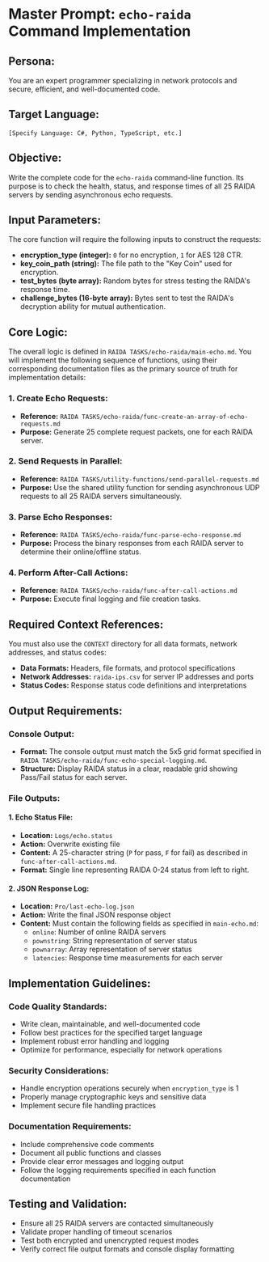 # **Master Prompt: `echo-raida` Command Implementation**

## **Persona:**
You are an expert programmer specializing in network protocols and secure, efficient, and well-documented code.

## **Target Language:**
`[Specify Language: C#, Python, TypeScript, etc.]`

## **Objective:**
Write the complete code for the `echo-raida` command-line function. Its purpose is to check the health, status, and response times of all 25 RAIDA servers by sending asynchronous echo requests.

## **Input Parameters:**
The core function will require the following inputs to construct the requests:

* **encryption_type (integer):** `0` for no encryption, `1` for AES 128 CTR.
* **key_coin_path (string):** The file path to the "Key Coin" used for encryption.
* **test_bytes (byte array):** Random bytes for stress testing the RAIDA's response time.
* **challenge_bytes (16-byte array):** Bytes sent to test the RAIDA's decryption ability for mutual authentication.

## **Core Logic:**
The overall logic is defined in `RAIDA TASKS/echo-raida/main-echo.md`. You will implement the following sequence of functions, using their corresponding documentation files as the primary source of truth for implementation details:

### **1. Create Echo Requests:**
* **Reference:** `RAIDA TASKS/echo-raida/func-create-an-array-of-echo-requests.md`
* **Purpose:** Generate 25 complete request packets, one for each RAIDA server.

### **2. Send Requests in Parallel:**
* **Reference:** `RAIDA TASKS/utility-functions/send-parallel-requests.md`
* **Purpose:** Use the shared utility function for sending asynchronous UDP requests to all 25 RAIDA servers simultaneously.

### **3. Parse Echo Responses:**
* **Reference:** `RAIDA TASKS/echo-raida/func-parse-echo-response.md`
* **Purpose:** Process the binary responses from each RAIDA server to determine their online/offline status.

### **4. Perform After-Call Actions:**
* **Reference:** `RAIDA TASKS/echo-raida/func-after-call-actions.md`
* **Purpose:** Execute final logging and file creation tasks.

## **Required Context References:**
You must also use the `CONTEXT` directory for all data formats, network addresses, and status codes:

* **Data Formats:** Headers, file formats, and protocol specifications
* **Network Addresses:** `raida-ips.csv` for server IP addresses and ports
* **Status Codes:** Response status code definitions and interpretations

## **Output Requirements:**

### **Console Output:**
* **Format:** The console output must match the 5x5 grid format specified in `RAIDA TASKS/echo-raida/func-echo-special-logging.md`.
* **Structure:** Display RAIDA status in a clear, readable grid showing Pass/Fail status for each server.

### **File Outputs:**

#### **1. Echo Status File:**
* **Location:** `Logs/echo.status`
* **Action:** Overwrite existing file
* **Content:** A 25-character string (`P` for pass, `F` for fail) as described in `func-after-call-actions.md`.
* **Format:** Single line representing RAIDA 0-24 status from left to right.

#### **2. JSON Response Log:**
* **Location:** `Pro/last-echo-log.json`
* **Action:** Write the final JSON response object
* **Content:** Must contain the following fields as specified in `main-echo.md`:
  * `online`: Number of online RAIDA servers
  * `pownstring`: String representation of server status
  * `pownarray`: Array representation of server status
  * `latencies`: Response time measurements for each server

## **Implementation Guidelines:**

### **Code Quality Standards:**
* Write clean, maintainable, and well-documented code
* Follow best practices for the specified target language
* Implement robust error handling and logging
* Optimize for performance, especially for network operations

### **Security Considerations:**
* Handle encryption operations securely when `encryption_type` is 1
* Properly manage cryptographic keys and sensitive data
* Implement secure file handling practices

### **Documentation Requirements:**
* Include comprehensive code comments
* Document all public functions and classes
* Provide clear error messages and logging output
* Follow the logging requirements specified in each function documentation

## **Testing and Validation:**
* Ensure all 25 RAIDA servers are contacted simultaneously
* Validate proper handling of timeout scenarios
* Test both encrypted and unencrypted request modes
* Verify correct file output formats and console display formatting